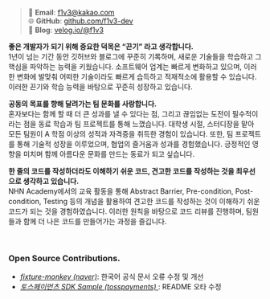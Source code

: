 > 📧 **Email**: [f1v3@kakao.com](mailto:f1v3@kakao.com)  
> 🌐 **GitHub**: [github.com/f1v3-dev](https://github.com/f1v3-dev)    
> 📝 **Blog**: [velog.io/@f1v3](https://velog.io/@f1v3)


**좋은 개발자가 되기 위해 중요한 덕목은 “끈기” 라고 생각합니다.**  
1년이 넘는 기간 동안 깃허브와 블로그에 꾸준히 기록하며, 새로운 기술들을 학습하고 그 핵심을 파악하는 능력을 키웠습니다. 소프트웨어 업계는 빠르게 변화하고 있으며, 이러한 변화에 발맞춰 어떠한 기술이라도 빠르게 습득하고 적재적소에 활용할 수 있습니다. 이러한 끈기와 학습 능력을 바탕으로 꾸준히 성장하고 있습니다.

**공동의 목표를 향해 달려가는 팀 문화를 사랑합니다.**  
혼자보다는 함께 할 때 더 큰 성과를 낼 수 있다는 점, 그리고 끊임없는 도전이 필수적이라는 점을 동료 학습과 팀 프로젝트를 통해 느꼈습니다. 대학생 시절, 스터디장을 맡아 모든 팀원이 A 학점 이상의 성적과 자격증을 취득한 경험이 있습니다. 또한, 팀 프로젝트를 통해 기술적 성장을 이루었으며, 협업의 즐거움과 성과를 경험했습니다. 긍정적인 영향을 미치며 함께 아름다운 문화를 만드는 동료가 되고 싶습니다.

**한 줄의 코드를 작성하더라도 이해하기 쉬운 코드, 견고한 코드를 작성하는 것을 최우선으로 생각하고 있습니다.**  
NHN Academy에서의 교육 활동을 통해 Abstract Barrier, Pre-condition, Post-condition, Testing 등의 개념을 활용하여 견고한 코드를 작성하는 것이 이해하기 쉬운 코드가 되는 것을 경험하였습니다. 이러한 원칙을 바탕으로 코드 리뷰를 진행하며, 팀원들과 함께 더 나은 코드를 만들어가는 과정을 즐깁니다.

&nbsp;

### Open Source Contributions.

- _[fixture-monkey (naver)](https://github.com/naver/fixture-monkey/pull/1050)_: 한국어 공식 문서 오류 수정 및 개선
- _[토스페이먼츠 SDK Sample (tosspayments) ](https://github.com/tosspayments/tosspayments-sample-v1/pull/38)_: README 오타 수정 
